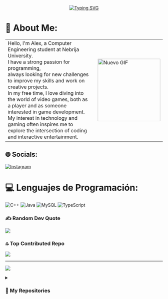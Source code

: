 <div align="center">
  <a href="https://git.io/typing-svg">
    <img src="https://readme-typing-svg.herokuapp.com?font=Fira+Code&duration=8000&pause=1000&width=489&height=70&lines=Hi%2CIm+Alex+Computer+Engineering+student" alt="Typing SVG" />
  </a>
</div>

# 💫 About Me:
<table>
  <tr>
    <td style="padding-right: 20px; text-align: left;">
      Hello, I'm Alex, a Computer Engineering student at Nebrija University. <br>
      I have a strong passion for programming,<br>
      always looking for new challenges to improve my skills and work on creative projects. <br>
      In my free time, I love diving into the world of video games, both as a player and as someone interested in game development. <br>
      My interest in technology and gaming often inspires me to explore the intersection of coding and interactive entertainment.
    </td>
    <td>
      <img src="https://github.com/samadpls/Programing-Gifs/blob/main/static/gifs/new.gif?raw=true" alt="Nuevo GIF" width="200"/>
    </td>
  </tr>
</table>


## 🌐 Socials:
[![Instagram](https://img.shields.io/badge/Instagram-%23E4405F.svg?logo=Instagram&logoColor=white)](https://instagram.com/_moolero_) 

# 💻 Lenguajes de Programación:
![C++](https://img.shields.io/badge/c++-%2300599C.svg?style=for-the-badge&logo=c%2B%2B&logoColor=white) ![Java](https://img.shields.io/badge/java-%23ED8B00.svg?style=for-the-badge&logo=openjdk&logoColor=white) ![MySQL](https://img.shields.io/badge/mysql-4479A1.svg?style=for-the-badge&logo=mysql&logoColor=white) ![TypeScript](https://img.shields.io/badge/typescript-%23007ACC.svg?style=for-the-badge&logo=typescript&logoColor=white)



### ✍️ Random Dev Quote
![](https://quotes-github-readme.vercel.app/api?type=horizontal&theme=radical)

### 🔝 Top Contributed Repo
![](https://github-contributor-stats.vercel.app/api?username=AlejandroMolero004&limit=5&theme=dark&combine_all_yearly_contributions=true)

---
[![](https://visitcount.itsvg.in/api?id=AlejandroMolero004&icon=0&color=0)](https://visitcount.itsvg.in)


<details><summary><h3> 📂 My Repositories </h3></summary>

----

<div>
  <p align="center">
    <a href="https://github.com/AlejandroMolero004/CONEXION-A-BASE-DE-DATOS">
      <img src="https://github-readme-stats.vercel.app/api/pin/?username=AlejandroMolero004&repo=CONEXION-A-BASE-DE-DATOS&theme=tokyonight" alt="Conexion Base de Datos" />
    </a>
    <a href="https://github.com/AlejandroMolero004/typescript">
      <img src="https://github-readme-stats.vercel.app/api/pin/?username=AlejandroMolero004&repo=typescript&theme=tokyonight" alt="typescript" />
    </a>
  </p>
</div>
</details>
<!-- Proudly created with GPRM ( https://gprm.itsvg.in ) -->

